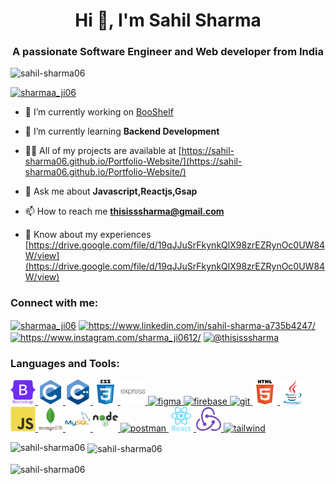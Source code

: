 <h1 align="center">Hi 👋, I'm Sahil Sharma</h1>
<h3 align="center">A passionate Software Engineer and Web developer from India</h3>

<p align="left"> <img src="https://komarev.com/ghpvc/?username=sahil-sharma06&label=Profile%20views&color=0e75b6&style=flat" alt="sahil-sharma06" /> </p>

<p align="left"> <a href="https://twitter.com/sharmaa_ji06" target="blank"><img src="https://img.shields.io/twitter/follow/sharmaa_ji06?logo=twitter&style=for-the-badge" alt="sharmaa_ji06" /></a> </p>

- 🔭 I’m currently working on [BooShelf](https://github.com/Sahil-Sharma06/BookShelf)

- 🌱 I’m currently learning **Backend Development**

- 👨‍💻 All of my projects are available at [https://sahil-sharma06.github.io/Portfolio-Website/](https://sahil-sharma06.github.io/Portfolio-Website/)

- 💬 Ask me about **Javascript,Reactjs,Gsap**

- 📫 How to reach me **thisisssharma@gmail.com**

- 📄 Know about my experiences [https://drive.google.com/file/d/19qJJuSrFkynkQlX98zrEZRynOc0UW84W/view](https://drive.google.com/file/d/19qJJuSrFkynkQlX98zrEZRynOc0UW84W/view)

<h3 align="left">Connect with me:</h3>
<p align="left">
<a href="https://twitter.com/sharmaa_ji06" target="blank"><img align="center" src="https://raw.githubusercontent.com/rahuldkjain/github-profile-readme-generator/master/src/images/icons/Social/twitter.svg" alt="sharmaa_ji06" height="30" width="40" /></a>
<a href="https://linkedin.com/in/https://www.linkedin.com/in/sahil-sharma-a735b4247/" target="blank"><img align="center" src="https://raw.githubusercontent.com/rahuldkjain/github-profile-readme-generator/master/src/images/icons/Social/linked-in-alt.svg" alt="https://www.linkedin.com/in/sahil-sharma-a735b4247/" height="30" width="40" /></a>
<a href="https://instagram.com/https://www.instagram.com/sharma_ji0612/" target="blank"><img align="center" src="https://raw.githubusercontent.com/rahuldkjain/github-profile-readme-generator/master/src/images/icons/Social/instagram.svg" alt="https://www.instagram.com/sharma_ji0612/" height="30" width="40" /></a>
<a href="https://medium.com/@thisisssharma" target="blank"><img align="center" src="https://raw.githubusercontent.com/rahuldkjain/github-profile-readme-generator/master/src/images/icons/Social/medium.svg" alt="@thisisssharma" height="30" width="40" /></a>
</p>

<h3 align="left">Languages and Tools:</h3>
<p align="left"> <a href="https://getbootstrap.com" target="_blank" rel="noreferrer"> <img src="https://raw.githubusercontent.com/devicons/devicon/master/icons/bootstrap/bootstrap-plain-wordmark.svg" alt="bootstrap" width="40" height="40"/> </a> <a href="https://www.cprogramming.com/" target="_blank" rel="noreferrer"> <img src="https://raw.githubusercontent.com/devicons/devicon/master/icons/c/c-original.svg" alt="c" width="40" height="40"/> </a> <a href="https://www.w3schools.com/cpp/" target="_blank" rel="noreferrer"> <img src="https://raw.githubusercontent.com/devicons/devicon/master/icons/cplusplus/cplusplus-original.svg" alt="cplusplus" width="40" height="40"/> </a> <a href="https://www.w3schools.com/css/" target="_blank" rel="noreferrer"> <img src="https://raw.githubusercontent.com/devicons/devicon/master/icons/css3/css3-original-wordmark.svg" alt="css3" width="40" height="40"/> </a> <a href="https://expressjs.com" target="_blank" rel="noreferrer"> <img src="https://raw.githubusercontent.com/devicons/devicon/master/icons/express/express-original-wordmark.svg" alt="express" width="40" height="40"/> </a> <a href="https://www.figma.com/" target="_blank" rel="noreferrer"> <img src="https://www.vectorlogo.zone/logos/figma/figma-icon.svg" alt="figma" width="40" height="40"/> </a> <a href="https://firebase.google.com/" target="_blank" rel="noreferrer"> <img src="https://www.vectorlogo.zone/logos/firebase/firebase-icon.svg" alt="firebase" width="40" height="40"/> </a> <a href="https://git-scm.com/" target="_blank" rel="noreferrer"> <img src="https://www.vectorlogo.zone/logos/git-scm/git-scm-icon.svg" alt="git" width="40" height="40"/> </a> <a href="https://www.w3.org/html/" target="_blank" rel="noreferrer"> <img src="https://raw.githubusercontent.com/devicons/devicon/master/icons/html5/html5-original-wordmark.svg" alt="html5" width="40" height="40"/> </a> <a href="https://www.java.com" target="_blank" rel="noreferrer"> <img src="https://raw.githubusercontent.com/devicons/devicon/master/icons/java/java-original.svg" alt="java" width="40" height="40"/> </a> <a href="https://developer.mozilla.org/en-US/docs/Web/JavaScript" target="_blank" rel="noreferrer"> <img src="https://raw.githubusercontent.com/devicons/devicon/master/icons/javascript/javascript-original.svg" alt="javascript" width="40" height="40"/> </a> <a href="https://www.mongodb.com/" target="_blank" rel="noreferrer"> <img src="https://raw.githubusercontent.com/devicons/devicon/master/icons/mongodb/mongodb-original-wordmark.svg" alt="mongodb" width="40" height="40"/> </a> <a href="https://www.mysql.com/" target="_blank" rel="noreferrer"> <img src="https://raw.githubusercontent.com/devicons/devicon/master/icons/mysql/mysql-original-wordmark.svg" alt="mysql" width="40" height="40"/> </a> <a href="https://nodejs.org" target="_blank" rel="noreferrer"> <img src="https://raw.githubusercontent.com/devicons/devicon/master/icons/nodejs/nodejs-original-wordmark.svg" alt="nodejs" width="40" height="40"/> </a> <a href="https://postman.com" target="_blank" rel="noreferrer"> <img src="https://www.vectorlogo.zone/logos/getpostman/getpostman-icon.svg" alt="postman" width="40" height="40"/> </a> <a href="https://reactjs.org/" target="_blank" rel="noreferrer"> <img src="https://raw.githubusercontent.com/devicons/devicon/master/icons/react/react-original-wordmark.svg" alt="react" width="40" height="40"/> </a> <a href="https://redux.js.org" target="_blank" rel="noreferrer"> <img src="https://raw.githubusercontent.com/devicons/devicon/master/icons/redux/redux-original.svg" alt="redux" width="40" height="40"/> </a> <a href="https://tailwindcss.com/" target="_blank" rel="noreferrer"> <img src="https://www.vectorlogo.zone/logos/tailwindcss/tailwindcss-icon.svg" alt="tailwind" width="40" height="40"/> </a> </p>

<p><img align="left" src="https://github-readme-stats.vercel.app/api/top-langs?username=sahil-sharma06&show_icons=true&locale=en&layout=compact" alt="sahil-sharma06" /></p>

<p>&nbsp;<img align="center" src="https://github-readme-stats.vercel.app/api?username=sahil-sharma06&show_icons=true&locale=en" alt="sahil-sharma06" /></p>

<p><img align="center" src="https://github-readme-streak-stats.herokuapp.com/?user=sahil-sharma06&" alt="sahil-sharma06" /></p>
